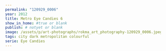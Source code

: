 ```yaml
---
permalink: "120929_0006"
year: 2012
title: Metro Eye Candies 6
show_in_home: #true or blank
publish: # notyet or blank
image: /assets/p/art-photographs/rokma_art_photography-120929_0006.jpeg
tags: city dark metropolitan colourful
serie: Eye Candies
---
```

